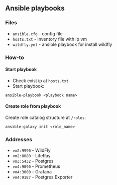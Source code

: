 ## Ansible playbooks

### Files

- `ansible.cfg` - config file
- `hosts.txt` - inventory file with ip vm
- `wildfly.yml` - ansible playbook for install wildfly

### How-to

#### Start playbook

- Check exist ip at `hosts.txt`
- Start playbook:
```
ansible-playbook <playbook name>
```

#### Create role from playbook

Create role catalog structure at `/roles`:

```
ansible-galaxy init <role_name>
```
### Addresses

- `vm2:9990` - WildFly
- `vm2:8080` - LifeRay
- `vm3:5432` - Postgres
- `vm4:9090` - Prometheus
- `vm4:3000` - Grafana
- `vm4:9187` - Postgres Exporter